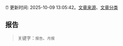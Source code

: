 :alarm_clock: 更新时间: 2025-10-09 13:05:42。[文章来源](/README.md)、[文章分类](/TAGS.md)

## 报告


> 关键字：`报告`、`月报`



